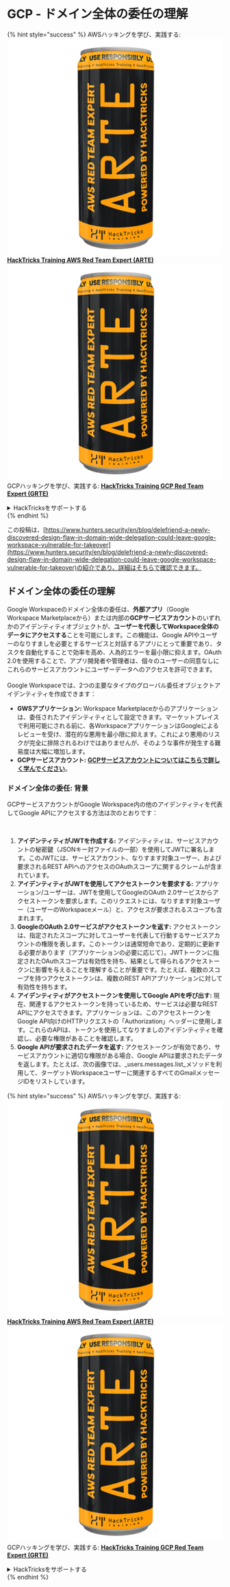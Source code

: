 # GCP - ドメイン全体の委任の理解

{% hint style="success" %}
AWSハッキングを学び、実践する:<img src="../../../.gitbook/assets/image (1) (1) (1).png" alt="" data-size="line">[**HackTricks Training AWS Red Team Expert (ARTE)**](https://training.hacktricks.xyz/courses/arte)<img src="../../../.gitbook/assets/image (1) (1) (1).png" alt="" data-size="line">\
GCPハッキングを学び、実践する: <img src="../../../.gitbook/assets/image (2).png" alt="" data-size="line">[**HackTricks Training GCP Red Team Expert (GRTE)**<img src="../../../.gitbook/assets/image (2).png" alt="" data-size="line">](https://training.hacktricks.xyz/courses/grte)

<details>

<summary>HackTricksをサポートする</summary>

* [**サブスクリプションプラン**](https://github.com/sponsors/carlospolop)を確認してください!
* **💬 [**Discordグループ**](https://discord.gg/hRep4RUj7f)または[**Telegramグループ**](https://t.me/peass)に参加するか、**Twitter** 🐦 [**@hacktricks\_live**](https://twitter.com/hacktricks_live)**をフォローしてください。**
* **[**HackTricks**](https://github.com/carlospolop/hacktricks)および[**HackTricks Cloud**](https://github.com/carlospolop/hacktricks-cloud)のGitHubリポジトリにPRを提出してハッキングのトリックを共有してください。**

</details>
{% endhint %}

この投稿は、[https://www.hunters.security/en/blog/delefriend-a-newly-discovered-design-flaw-in-domain-wide-delegation-could-leave-google-workspace-vulnerable-for-takeover](https://www.hunters.security/en/blog/delefriend-a-newly-discovered-design-flaw-in-domain-wide-delegation-could-leave-google-workspace-vulnerable-for-takeover)の紹介であり、詳細はそちらで確認できます。

## **ドメイン全体の委任の理解**

Google Workspaceのドメイン全体の委任は、**外部アプリ**（Google Workspace Marketplaceから）または内部の**GCPサービスアカウント**のいずれかのアイデンティティオブジェクトが、**ユーザーを代表してWorkspace全体のデータにアクセスする**ことを可能にします。この機能は、Google APIやユーザーのなりすましを必要とするサービスと対話するアプリにとって重要であり、タスクを自動化することで効率を高め、人為的エラーを最小限に抑えます。OAuth 2.0を使用することで、アプリ開発者や管理者は、個々のユーザーの同意なしにこれらのサービスアカウントにユーザーデータへのアクセスを許可できます。\
\
Google Workspaceでは、2つの主要なタイプのグローバル委任オブジェクトアイデンティティを作成できます：

* **GWSアプリケーション:** Workspace Marketplaceからのアプリケーションは、委任されたアイデンティティとして設定できます。マーケットプレイスで利用可能にされる前に、各WorkspaceアプリケーションはGoogleによるレビューを受け、潜在的な悪用を最小限に抑えます。これにより悪用のリスクが完全に排除されるわけではありませんが、そのような事件が発生する難易度は大幅に増加します。
* **GCPサービスアカウント:** [**GCPサービスアカウントについてはこちらで詳しく学んでください**](../gcp-basic-information/#service-accounts)。

### **ドメイン全体の委任: 背景**

GCPサービスアカウントがGoogle Workspace内の他のアイデンティティを代表してGoogle APIにアクセスする方法は次のとおりです：

<figure><img src="../../../.gitbook/assets/image (58).png" alt=""><figcaption></figcaption></figure>

1. **アイデンティティがJWTを作成する:** アイデンティティは、サービスアカウントの秘密鍵（JSONキー対ファイルの一部）を使用してJWTに署名します。このJWTには、サービスアカウント、なりすます対象ユーザー、および要求されるREST APIへのアクセスのOAuthスコープに関するクレームが含まれています。
2. **アイデンティティがJWTを使用してアクセストークンを要求する:** アプリケーション/ユーザーは、JWTを使用してGoogleのOAuth 2.0サービスからアクセストークンを要求します。このリクエストには、なりすます対象ユーザー（ユーザーのWorkspaceメール）と、アクセスが要求されるスコープも含まれます。
3. **GoogleのOAuth 2.0サービスがアクセストークンを返す:** アクセストークンは、指定されたスコープに対してユーザーを代表して行動するサービスアカウントの権限を表します。このトークンは通常短命であり、定期的に更新する必要があります（アプリケーションの必要に応じて）。JWTトークンに指定されたOAuthスコープは有効性を持ち、結果として得られるアクセストークンに影響を与えることを理解することが重要です。たとえば、複数のスコープを持つアクセストークンは、複数のREST APIアプリケーションに対して有効性を持ちます。
4. **アイデンティティがアクセストークンを使用してGoogle APIを呼び出す:** 現在、関連するアクセストークンを持っているため、サービスは必要なREST APIにアクセスできます。アプリケーションは、このアクセストークンをGoogle API向けのHTTPリクエストの「Authorization」ヘッダーに使用します。これらのAPIは、トークンを使用してなりすましのアイデンティティを確認し、必要な権限があることを確認します。
5. **Google APIが要求されたデータを返す:** アクセストークンが有効であり、サービスアカウントに適切な権限がある場合、Google APIは要求されたデータを返します。たとえば、次の画像では、_users.messages.list_メソッドを利用して、ターゲットWorkspaceユーザーに関連するすべてのGmailメッセージIDをリストしています。

{% hint style="success" %}
AWSハッキングを学び、実践する:<img src="../../../.gitbook/assets/image (1) (1) (1).png" alt="" data-size="line">[**HackTricks Training AWS Red Team Expert (ARTE)**](https://training.hacktricks.xyz/courses/arte)<img src="../../../.gitbook/assets/image (1) (1) (1).png" alt="" data-size="line">\
GCPハッキングを学び、実践する: <img src="../../../.gitbook/assets/image (2).png" alt="" data-size="line">[**HackTricks Training GCP Red Team Expert (GRTE)**<img src="../../../.gitbook/assets/image (2).png" alt="" data-size="line">](https://training.hacktricks.xyz/courses/grte)

<details>

<summary>HackTricksをサポートする</summary>

* [**サブスクリプションプラン**](https://github.com/sponsors/carlospolop)を確認してください!
* **💬 [**Discordグループ**](https://discord.gg/hRep4RUj7f)または[**Telegramグループ**](https://t.me/peass)に参加するか、**Twitter** 🐦 [**@hacktricks\_live**](https://twitter.com/hacktricks_live)**をフォローしてください。**
* **[**HackTricks**](https://github.com/carlospolop/hacktricks)および[**HackTricks Cloud**](https://github.com/carlospolop/hacktricks-cloud)のGitHubリポジトリにPRを提出してハッキングのトリックを共有してください。**

</details>
{% endhint %}
